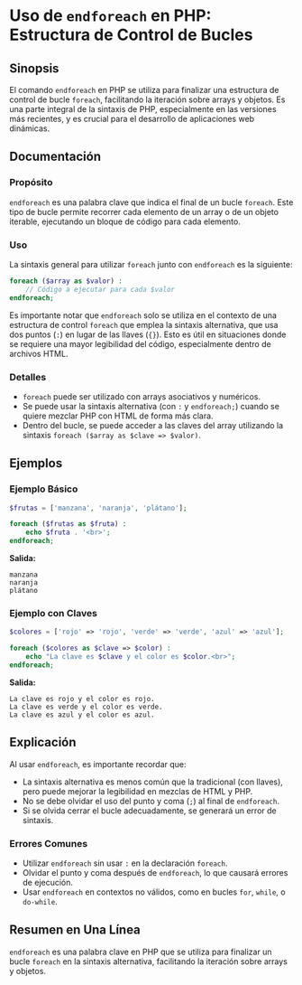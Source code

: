 <!--
Meta Description: # Uso de `endforeach` en PHP: Estructura de Control de Bucles ## Sinopsis El comando `endforeach` en PHP se utiliza para finalizar una estructura de c...
Meta Keywords: endforeach, foreach, php, clave, sintaxis
-->

# Uso de `endforeach` en PHP: Estructura de Control de Bucles

## Sinopsis
El comando `endforeach` en PHP se utiliza para finalizar una estructura de control de bucle `foreach`, facilitando la iteración sobre arrays y objetos. Es una parte integral de la sintaxis de PHP, especialmente en las versiones más recientes, y es crucial para el desarrollo de aplicaciones web dinámicas.

## Documentación
### Propósito
`endforeach` es una palabra clave que indica el final de un bucle `foreach`. Este tipo de bucle permite recorrer cada elemento de un array o de un objeto iterable, ejecutando un bloque de código para cada elemento.

### Uso
La sintaxis general para utilizar `foreach` junto con `endforeach` es la siguiente:

```php
foreach ($array as $valor) :
    // Código a ejecutar para cada $valor
endforeach;
```

Es importante notar que `endforeach` solo se utiliza en el contexto de una estructura de control `foreach` que emplea la sintaxis alternativa, que usa dos puntos (`:`) en lugar de las llaves (`{}`). Esto es útil en situaciones donde se requiere una mayor legibilidad del código, especialmente dentro de archivos HTML.

### Detalles
- `foreach` puede ser utilizado con arrays asociativos y numéricos.
- Se puede usar la sintaxis alternativa (con `:` y `endforeach;`) cuando se quiere mezclar PHP con HTML de forma más clara.
- Dentro del bucle, se puede acceder a las claves del array utilizando la sintaxis `foreach ($array as $clave => $valor)`.

## Ejemplos
### Ejemplo Básico
```php
$frutas = ['manzana', 'naranja', 'plátano'];

foreach ($frutas as $fruta) :
    echo $fruta . '<br>';
endforeach;
```
**Salida:**
```
manzana
naranja
plátano
```

### Ejemplo con Claves
```php
$colores = ['rojo' => 'rojo', 'verde' => 'verde', 'azul' => 'azul'];

foreach ($colores as $clave => $color) :
    echo "La clave es $clave y el color es $color.<br>";
endforeach;
```
**Salida:**
```
La clave es rojo y el color es rojo.
La clave es verde y el color es verde.
La clave es azul y el color es azul.
```

## Explicación
Al usar `endforeach`, es importante recordar que:
- La sintaxis alternativa es menos común que la tradicional (con llaves), pero puede mejorar la legibilidad en mezclas de HTML y PHP.
- No se debe olvidar el uso del punto y coma (`;`) al final de `endforeach`.
- Si se olvida cerrar el bucle adecuadamente, se generará un error de sintaxis.

### Errores Comunes
- Utilizar `endforeach` sin usar `:` en la declaración `foreach`.
- Olvidar el punto y coma después de `endforeach`, lo que causará errores de ejecución.
- Usar `endforeach` en contextos no válidos, como en bucles `for`, `while`, o `do-while`.

## Resumen en Una Línea
`endforeach` es una palabra clave en PHP que se utiliza para finalizar un bucle `foreach` en la sintaxis alternativa, facilitando la iteración sobre arrays y objetos.